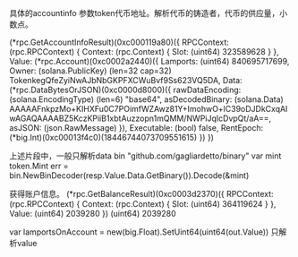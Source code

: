 <!-- 主要参考go-solana和solana-go模块 -->


具体的accountinfo
参数token代币地址。解析代币的铸造者，代币的供应量，小数点。

(*rpc.GetAccountInfoResult)(0xc000119a80)({
 RPCContext: (rpc.RPCContext) {
  Context: (rpc.Context) {
   Slot: (uint64) 323589628
  }
 },
 Value: (*rpc.Account)(0xc0002a2440)({
  Lamports: (uint64) 840695717699,
  Owner: (solana.PublicKey) (len=32 cap=32) TokenkegQfeZyiNwAJbNbGKPFXCWuBvf9Ss623VQ5DA,
  Data: (*rpc.DataBytesOrJSON)(0xc0000d8000)({
   rawDataEncoding: (solana.EncodingType) (len=6) "base64",
   asDecodedBinary: (solana.Data) AAAAAFnkpzMo+KIHXFu0C7POimfWZAwz81Y+ImohwO+lC39oDJDkCxqAIwAGAQAAAABZ5KczKPiiB1xbtAuzzopn1mQMM/NWPiJqIcDvpQt/aA==,
   asJSON: (json.RawMessage) <nil>
  }),
  Executable: (bool) false,
  RentEpoch: (*big.Int)(0xc00013f4c0)(18446744073709551615)
 })
})






上述片段中，一般只解析data
bin "github.com/gagliardetto/binary"
var mint token.Mint
err = bin.NewBinDecoder(resp.Value.Data.GetBinary()).Decode(&mint)



获得账户信息。
(*rpc.GetBalanceResult)(0xc0003d2370)({
 RPCContext: (rpc.RPCContext) {
  Context: (rpc.Context) {
   Slot: (uint64) 364119624
  }
 },
 Value: (uint64) 2039280
})
(uint64) 2039280

var lamportsOnAccount = new(big.Float).SetUint64(uint64(out.Value))
只解析value





